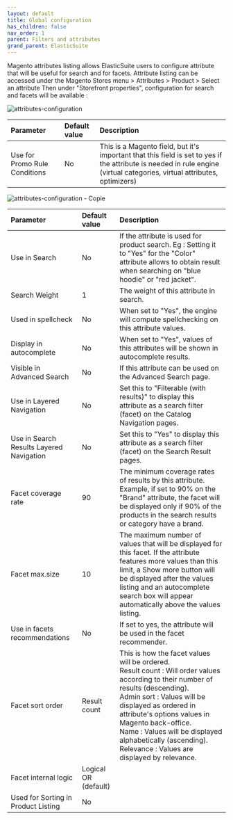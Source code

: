 ```yaml
---
layout: default
title: Global configuration
has_children: false
nav_order: 1
parent: Filters and attributes
grand_parent: ElasticSuite
---
```


Magento attributes listing allows ElasticSuite users to configure attribute that will be useful for search and for facets.
Attribute listing can be accessed under the Magento Stores menu > Attributes > Product > Select an attribute
Then under "Storefront properties", configuration for search and facets will be available :

![attributes-configuration](https://user-images.githubusercontent.com/98949123/155306029-8089ce20-01b4-4cdf-87b6-232c6e57ca11.png)

| Parameter    | Default value | Description |
|:-------------|:------------------|:------|
|Use for Promo Rule Conditions|No|This is a Magento field, but it's important that this field is set to yes if the attribute is needed in rule engine (virtual categories, virtual attributes, optimizers)|

![attributes-configuration - Copie](https://user-images.githubusercontent.com/98949123/155306388-b798723d-48b1-4723-b4e6-f019c76f715b.png)

| Parameter    | Default value | Description |
|:-------------|:------------------|:------|
|Use in Search|No|	If the attribute is used for product search. Eg : Setting it to "Yes" for the "Color" attribute allows to obtain result when searching on "blue hoodie" or "red jacket".|
|Search Weight|1|The weight of this attribute in search.|
|Used in spellcheck|No|When set to "Yes", the engine will compute spellchecking on this attribute values.|
|Display in autocomplete|No|When set to "Yes", values of this attributes will be shown in autocomplete results.|
|Visible in Advanced Search|No|If this attribute can be used on the Advanced Search page.|
|Use in Layered Navigation|No|Set this to "Filterable (with results)" to display this attribute as a search filter (facet) on the Catalog Navigation pages.|
|Use in Search Results Layered Navigation|No|Set this to "Yes" to display this attribute as a search filter (facet) on the Search Result pages.|
|Facet coverage rate|90|The minimum coverage rates of results by this attribute.<br/> Example, if set to 90% on the "Brand" attribute, the facet will be displayed only if 90% of the products in the search results or category have a brand.|
|Facet max.size|10|The maximum number of values that will be displayed for this facet. If the attribute features more values than this limit, a Show more button will be displayed after the values listing and an autocomplete search box will appear automatically above the values listing.|
|Use in facets recommendations|No|If set to yes, the attribute will be used in the facet recommender.|
|Facet sort order|Result count|This is how the facet values will be ordered. <br/> Result count : Will order values according to their number of results (descending). <br/>Admin sort : Values will be displayed as ordered in attribute's options values in Magento back-office. <br/>Name : Values will be displayed alphabetically (ascending). <br/>Relevance : Values are displayed by relevance.|
|Facet internal logic|Logical OR (default)||
|Used for Sorting in Product Listing|No||
